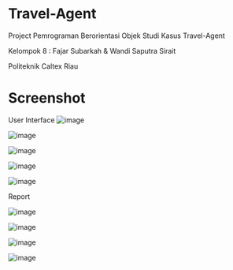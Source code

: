 # Travel-Agent
Project Pemrograman Berorientasi Objek Studi Kasus Travel-Agent

Kelompok 8 : Fajar Subarkah &amp; Wandi Saputra Sirait

Politeknik Caltex Riau

# Screenshot

User Interface
![image](https://user-images.githubusercontent.com/74707401/126676108-b082fd45-9eb0-4b8e-a15b-e86b6e4b1d15.png)

![image](https://user-images.githubusercontent.com/74707401/126676138-c16451e3-a8c8-478f-9cd4-84f04c55fe2f.png)

![image](https://user-images.githubusercontent.com/74707401/126676156-49aa8f0c-42d2-4d55-ab6a-0b107549434f.png)

![image](https://user-images.githubusercontent.com/74707401/126676190-cee015fd-26cf-4110-9552-109c3a3c07a0.png)

![image](https://user-images.githubusercontent.com/74707401/126676213-7d3ce936-d5f1-4d04-af01-98c2a5b7a2a4.png)

Report

![image](https://user-images.githubusercontent.com/74707401/126677346-650622d6-a00c-418e-8006-b0d928f6ffdb.png)

![image](https://user-images.githubusercontent.com/74707401/126677360-d0a07a2e-e257-4b55-b65d-48c68030bbbc.png)

![image](https://user-images.githubusercontent.com/74707401/126677411-d51b222e-c303-4ba8-8de0-bd8e1df9c600.png)

![image](https://user-images.githubusercontent.com/74707401/126677439-1af1537d-dbb5-467c-80b7-33a79c0224bd.png)


